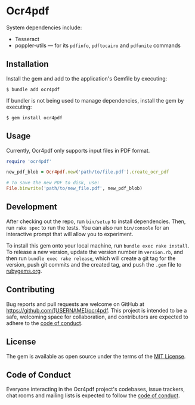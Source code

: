 # Ocr4pdf

System dependencies include:
* Tesseract
* poppler-utils — for its `pdfinfo`, `pdftocairo` and `pdfunite` commands

## Installation

Install the gem and add to the application's Gemfile by executing:

    $ bundle add ocr4pdf

If bundler is not being used to manage dependencies, install the gem by executing:

    $ gem install ocr4pdf

## Usage

Currently, Ocr4pdf only supports input files in PDF format.
```ruby
require 'ocr4pdf'

new_pdf_blob = Ocr4pdf.new('path/to/file.pdf').create_ocr_pdf

# To save the new PDF to disk, use:
File.binwrite('path/to/new_file.pdf', new_pdf_blob)

```

## Development

After checking out the repo, run `bin/setup` to install dependencies. Then, run `rake spec` to run the tests. You can also run `bin/console` for an interactive prompt that will allow you to experiment.

To install this gem onto your local machine, run `bundle exec rake install`. To release a new version, update the version number in `version.rb`, and then run `bundle exec rake release`, which will create a git tag for the version, push git commits and the created tag, and push the `.gem` file to [rubygems.org](https://rubygems.org).

## Contributing

Bug reports and pull requests are welcome on GitHub at https://github.com/[USERNAME]/ocr4pdf. This project is intended to be a safe, welcoming space for collaboration, and contributors are expected to adhere to the [code of conduct](https://github.com/[USERNAME]/ocr4pdf/blob/main/CODE_OF_CONDUCT.md).

## License

The gem is available as open source under the terms of the [MIT License](https://opensource.org/licenses/MIT).

## Code of Conduct

Everyone interacting in the Ocr4pdf project's codebases, issue trackers, chat rooms and mailing lists is expected to follow the [code of conduct](https://github.com/[USERNAME]/ocr4pdf/blob/main/CODE_OF_CONDUCT.md).
